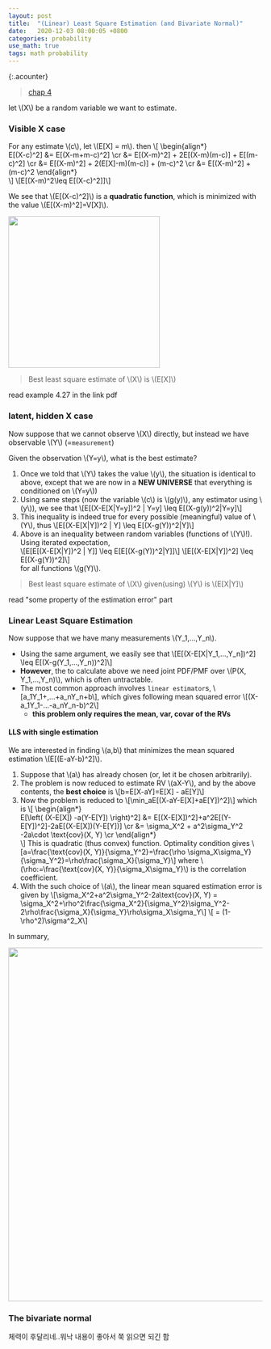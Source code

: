 ```yaml
---
layout: post
title:  "(Linear) Least Square Estimation (and Bivariate Normal)"
date:   2020-12-03 08:00:05 +0800
categories: probability
use_math: true
tags: math probability 
---
```

{:.acounter}


> <a href="https://vfu.bg/en/e-Learning/Math--Bertsekas_Tsitsiklis_Introduction_to_probability.pdf" target="_blank">chap 4</a>


let \\(X\\) be a random variable we want to estimate.

### Visible X case

For any estimate \\(c\\), let \\(E[X] = m\\). then
\\[
\begin\{align\*\}  
E[(X-c)^2] &= E[(X-m+m-c)^2] \cr
           &= E[(X-m)^2] + 2E[(X-m)(m-c)] + E[(m-c)^2]  \cr
           &= E[(X-m)^2] + 2(E[X]-m)(m-c)] + (m-c)^2  \cr
           &= E[(X-m)^2] + (m-c)^2
\end\{align\*\}    
\\]
\\[E[(X-m)^2\leq E[(X-c)^2]]\\]

We see that \\(E[(X-c)^2]\\) is a __quadratic function__, which is minimized with the value \\(E[(X-m)^2]=V[X]\\).


<img src="{{site.url}}/images/math/prob/ls1.jpg" width="300">

> Best least square estimate of \\(X\\) is \\(E[X]\\)

read example 4.27 in the link pdf

### latent, hidden X case

Now suppose that we cannot observe \\(X\\) directly, but instead we have observable \\(Y\\) (=`measurement`)

Given the observation \\(Y=y\\), what is the best estimate?
   1. Once we told that \\(Y\\) takes the value \\(y\\), the situation is identical to above, except that we are now in a __NEW UNIVERSE__ that everything is conditioned on \\(Y=y\\))
   2. Using same steps (now the variable \\(c\\) is \\(g(y)\\), any estimator using \\(y\\)), we see that \\[E[(X-E[X\|Y=y])^2 \| Y=y] \leq E[(X-g(y))^2\|Y=y]\\]
   3. This inequality is indeed true for every possible (meaningful) value of \\(Y\\), thus  \\[E[(X-E[X\|Y])^2 \| Y] \leq E[(X-g(Y))^2\|Y]\\]
   4. Above is an inequality between random variables (functions of \\(Y\\)!). Using iterated expectation,  
      \\[E[E[(X-E[X\|Y])^2 \| Y]] \leq E[E[(X-g(Y))^2\|Y]]\\]
      \\[E[(X-E[X\|Y])^2]  \leq E[(X-g(Y))^2\]\\]  
      for all functions \\(g(Y)\\).



> Best least square estimate of \\(X\\) given(using) \\(Y\\) is \\(E[X\|Y]\\)

read "some property of the estimation error" part


### Linear Least Square Estimation


Now suppose that we have many measurements \\(Y\_1,...,Y\_n\\).
- Using the same argument, we easily see that \\[E[(X-E[X\|Y\_1,...,Y\_n])^2]  \leq E[(X-g(Y\_1,...,Y\_n))^2\]\\]  
- __However__, the to calculate above we need joint PDF/PMF over \\(P(X, Y\_1,...,Y\_n)\\), which is often untractable.
- The most common approach involves `linear estimator`s, \\[a\_1Y\_1+,...+a\_nY\_n+b\\], which gives following mean squared error \\[(X-a\_1Y\_1-...-a\_nY\_n-b)^2\\]
  - __this problem only requires the mean, var, covar of the RVs__


#### LLS with single estimation
We are interested in finding \\(a,b\\) that minimizes the mean squared estimation \\(E[(E-aY-b)^2]\\).

1. Suppose that \\(a\\) has already chosen (or, let it be chosen arbitrarily). 
2. The problem is now reduced to estimate RV \\(aX-Y\\), and by the above contents, the __best choice__ is \\[b=E[X-aY]=E[X] - aE[Y]\\]
3. Now the problem is reduced to \\[\min\_aE[(X-aY-E[X]+aE[Y])^2]\\]
   which is
   \\[
    \begin\{align\*\}  
    E[\left( (X-E[X]) -a(Y-E[Y]) \right)^2] &= E[(X-E[X])^2]+a^2E[(Y-E[Y])^2]-2aE[(X-E[X])(Y-E[Y])] \cr
                                            &= \sigma\_X^2 + a^2\sigma\_Y^2 -2a\cdot \text{cov}(X, Y) \cr
    \end\{align\*\}  
    \\]
    This is quadratic (thus convex) function. Optimality condition gives
    \\[a=\frac{\text{cov}(X, Y)}{\sigma\_Y^2}=\frac{\rho \sigma\_X\sigma\_Y}{\sigma\_Y^2}=\rho\frac{\sigma\_X}{\sigma\_Y}\\]
    where \\(\rho:=\frac{\text{cov}(X, Y)}{\sigma\_X\sigma\_Y}\\) is the correlation coefficient.
4. With the such choice of \\(a\\), the linear mean squared estimation error is given by
   \\[\sigma\_X^2+a^2\sigma\_Y^2-2a\text{cov}(X, Y) = \sigma\_X^2+\rho^2\frac{\sigma\_X^2}{\sigma\_Y^2}\sigma\_Y^2-2\rho\frac{\sigma\_X}{\sigma\_Y}\rho\sigma\_X\sigma\_Y\\]
   \\[ = (1-\rho^2)\sigma^2\_X\\]

In summary,

<img src="{{site.url}}/images/math/prob/llms.jpg" width="700">



### The bivariate normal

체력이 후달리네..워낙 내용이 좋아서 쭉 읽으면 되긴 함
